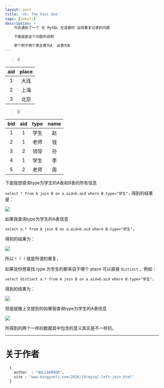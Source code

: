 ```yaml
---
layout: post
title: 'v5: The Fast One'
tags: [jekyll]
description: >
	今天遇到了一个 在 MySQL 左连接时 出现重复记录的问题

	下面就是这个问题的说明

	举个例子两个表主表为A  从表为B
---
```



>A       

|aid |	place|
|:--:|:---:|
|1	|大连
|2	|上海
|3	|北京

>B

|bid	|aid	|type	|name
|:----:|:---:|:---:|:--:|
|1	|1	|学生|	赵
|2	|1	|老师|	钱
|3	|2	|领导|	孙
|4	|1	|学生|	李
|5	|2	|老师	|周
 

下面我想查询type为学生的A表和B表的所有信息

`select * from A join B on a.aid=b.aid where B.type="学生";`
得到的结果是：

![](https://okwbu9s8e.qnssl.com/left1.png)

 
如果我查询type为学生的A表信息

`select a.* from A join B on a.aid=b.aid where B.type="学生";`

得到的结果为：

![](https://okwbu9s8e.qnssl.com/left2.png)

所以！！！就是所谓的重复，

如果说你想查找 type 为学生的都来自于哪个 place     可以直接 `distinct`  ，例如：

`select distinct a.* from A join B on a.aid=b.aid where B.type="学生";`

得到的结果为：

![](https://okwbu9s8e.qnssl.com/left3.png)

但是就像上文提到的如果我查询type为学生的A表信息  

![](https://okwbu9s8e.qnssl.com/left4.png)


所得到的两个一样的数据其中包含的意义其实是不一样的。


----------


# 关于作者

```python
  {
    author  : "NULL&ERROR",
    site : "www.mingyueli.com/2016/10/mysql-left-join.html"
  }
```
